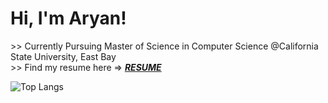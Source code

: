 <h1> Hi, I'm Aryan! </h1>
<div> 
>> Currently Pursuing Master of Science in Computer Science @California State University, East Bay 
</div>

<div> >> Find my resume here => <i><strong><a href ="https://leetcode.com/u/aryannnn17/">RESUME</a></strong></i></div>

![Top Langs](https://github-readme-stats.vercel.app/api/top-langs/?username=aryannnn17&text_color=0d74e7&theme=transparent&hide_border=true&langs_count=20)

